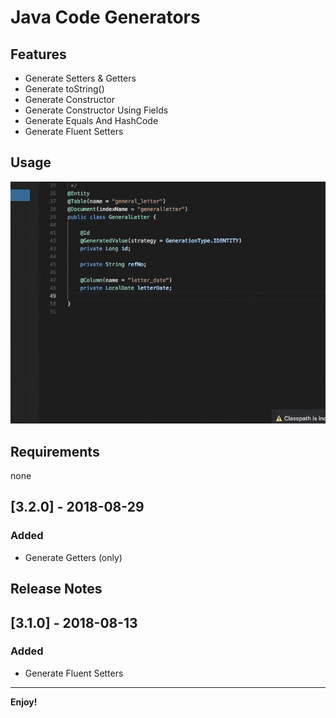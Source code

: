 # Java Code Generators

## Features

- Generate Setters & Getters
- Generate toString()
- Generate Constructor
- Generate Constructor Using Fields
- Generate Equals And HashCode
- Generate Fluent Setters

## Usage

![how use](images/usagev3.gif)

## Requirements

none

## [3.2.0] - 2018-08-29

### Added

- Generate Getters (only)

## Release Notes

## [3.1.0] - 2018-08-13

### Added

- Generate Fluent Setters

---

**Enjoy!**

